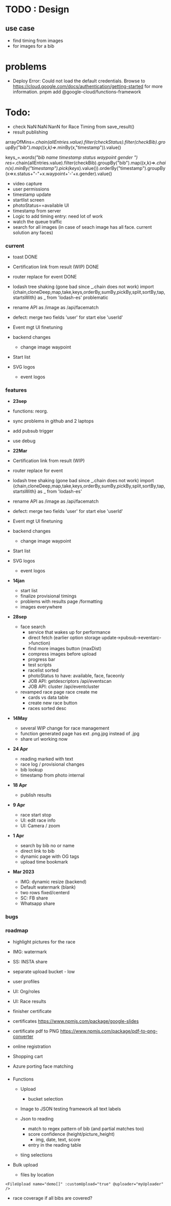 # TODO : Design

## use case
* find timing from images
* for images for a bib

# problems


* Deploy Error: Could not load the default credentials. Browse to https://cloud.google.com/docs/authentication/getting-started for more information.
pnpm add @google-cloud/functions-framework

# Todo:

* check NaN:NaN:NanN for Race Timing from save_result()
* result publishing

arrayOfMins=_.chain(allEntries.value).filter(checkStatus).filter(checkBib).groupBy("bib").map((x,k)=>_.minBy(x,"timestamp")).value() 

keys_=_.words("bib name timestamp status waypoint gender ")
res=_.chain(allEntries.value).filter(checkBib).groupBy("bib").map((x,k)=>_.chain(x).minBy("timestamp").pick(keys_).value()).orderBy("timestamp").groupBy(x=>x.status+"-"+x.waypoint+'-'+x.gender).value()

* video capture
* user permissions
* timestamp update
* startlist screen
* photoStatus==available UI 
* timestamp from server
* Logic to add timing entry: need lot of work
* watch the queue traffic
* search for all images (in case of seach image has all face. current solution any faces)


### current 


* toast DONE
* Certification link from result (WIP) DONE
* router replace for event DONE

* lodash tree shaking (gone bad since _.chain does not work)
import {chain,cloneDeep,map,take,keys,orderBy,sumBy,pickBy,split,sortBy,tap,startsWith} as _ from 'lodash-es'  problematic

* rename API as /image as /api/facematch

* defect: merge two fields 'user' for start else 'userId'
* Event mgt UI finetuning
* backend changes
    * change image waypoint
* Start list
* SVG logos
    * event logos

### features

* **23sep**

* functions: reorg.
* sync problems in github and 2 laptops
* add pubsub trigger
* use debug

* **22Mar**

* Certification link from result (WIP)
* router replace for event
* lodash tree shaking (gone bad since _.chain does not work)
import {chain,cloneDeep,map,take,keys,orderBy,sumBy,pickBy,split,sortBy,tap,startsWith} as _ from 'lodash-es'

* rename API as /image as /api/facematch

* defect: merge two fields 'user' for start else 'userId'
* Event mgt UI finetuning
* backend changes
    * change image waypoint
* Start list
* SVG logos
    * event logos


* **14jan**
    * start list
    * finalize provisional timings
    * problems with results page /formatting
    * images everywhere

* **28sep**
    * face search
        * service that wakes up for performance
        * direct fetch (earlier option storage update->pubsub->eventarc->function)
        * find more images button (maxDist)
        * compress images before upload
        * progress bar
        * test scripts
        * racelist sorted
        * photoStatus to have: available, face, faceonly
        * JOB API: getdescriptors /api/eventscan
        * JOB API: cluster /api/eventcluster   
    * revamped race page race create me
        * cards vs data table
        * create new race button
        * races sorted desc
* **14May**
    * several WIP change for race management
    * function generated page has ext .png.jpg instead of .jpg
    * share url working now

* **24 Apr**
    * reading marked with text
    * race log / provisional changes
    * bib lookup 
    * timestamp from photo internal

* **18 Apr**
    * publish results
* **9 Apr**
    * race start stop
    * UI: edit race info
    * UI: Camera / zoom
* **1 Apr**
    * search by bib no or name
    * direct link to bib
    * dynamic page with OG tags
    * upload time bookmark
* **Mar 2023**
    * IMG: dynamic resize (backend)
    * Default watermark (blank)
    * two rows fixed/centerd
    * SC: FB share
    * Whatsapp share

### bugs
### roadmap
* highlight pictures for the race
* IMG: watermark
* SS: INSTA share
* separate upload bucket - low

* user profiles
* UI: Org/roles
* UI: Race results

* finisher certificate
* certificates https://www.npmjs.com/package/google-slides
* certificate pdf to PNG https://www.npmjs.com/package/pdf-to-png-converter

* online registration

* Shopping cart

* Azure porting face matching
###
* Functions
    * Upload
        * bucket selection

    * Image to JSON
        testing framework
        all text labels
    * Json to reading
        * match to regex pattern of bib (and partial matches too)
        * score confidence (height/picture_height)
            * img, date, text, score
        * entry  in the reading table
    * tiing selections

* Bulk upload
    * files by location


`<FileUpload name="demo[]" :customUpload="true" @uploader="myUploader" />`

* race coverage
 if all bibs are covered?